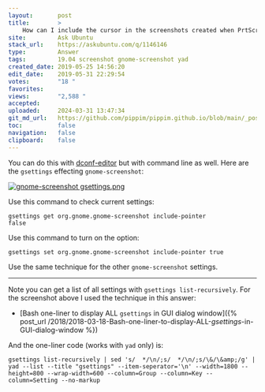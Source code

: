 ```yaml
---
layout:       post
title:        >
    How can I include the cursor in the screenshots created when PrtScr is pressed?
site:         Ask Ubuntu
stack_url:    https://askubuntu.com/q/1146146
type:         Answer
tags:         19.04 screenshot gnome-screenshot yad
created_date: 2019-05-25 14:56:20
edit_date:    2019-05-31 22:29:54
votes:        "18 "
favorites:    
views:        "2,588 "
accepted:     
uploaded:     2024-03-31 13:47:34
git_md_url:   https://github.com/pippim/pippim.github.io/blob/main/_posts/2019/2019-05-25-How-can-I-include-the-cursor-in-the-screenshots-created-when-PrtScr-is-pressed_.md
toc:          false
navigation:   false
clipboard:    false
---
```


You can do this with [dconf-editor][1] but with command line as well. Here are the `gsettings` effecting `gnome-screenshot`:

[![gnome-screenshot gsettings.png][2]][2]

Use this command to check current settings:

``` 
gsettings get org.gnome.gnome-screenshot include-pointer
false
```

Use this command to turn on the option:

``` 
gsettings set org.gnome.gnome-screenshot include-pointer true
```

Use the same technique for the other `gnome-screenshot` settings.


----------

Note you can get a list of all settings with `gsettings list-recursively`. For the screenshot above I used the technique in this answer:

- [Bash one-liner to display ALL `gsettings` in GUI dialog window]({% post_url /2018/2018-03-18-Bash-one-liner-to-display-ALL-_gsettings_-in-GUI-dialog-window %})

And the one-liner code (works with `yad` only) is:

``` 
gsettings list-recursively | sed 's/  */\n/;s/  */\n/;s/\&/\&amp;/g' | yad --list --title "gsettings" --item-seperator='\n' --width=1800 --height=800 --wrap-width=600 --column=Group --column=Key --column=Setting --no-markup
```

  [1]: https://www.linuxhelp.com/how-to-install-dconf-editor-on-ubuntu-18-04
  [2]: https://i.stack.imgur.com/ygMnZ.png
